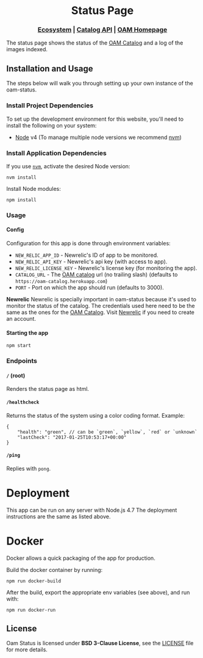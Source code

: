 <h1 align="center">Status Page</h1>

<div align="center">
  <h3>
  <a href="https://docs.openaerialmap.org/ecosystem/getting-started">Ecosystem</a>
  <span> | </span>
  <a href="https://github.com/hotosm/oam-catalog">Catalog API</a>
  <span> | </span>
  <a href="https://github.com/hotosm/openaerialmap.org">OAM Homepage</a>
  </h3>
</div>

The status page shows the status of the [OAM Catalog](https://github.com/hotosm/oam-catalog) and a log of the images indexed.

## Installation and Usage

The steps below will walk you through setting up your own instance of the oam-status.

### Install Project Dependencies
To set up the development environment for this website, you'll need to install the following on your system:

- [Node](http://nodejs.org/) v4 (To manage multiple node versions we recommend [nvm](https://github.com/creationix/nvm))

### Install Application Dependencies

If you use [`nvm`](https://github.com/creationix/nvm), activate the desired Node version:

```
nvm install
```

Install Node modules:

```
npm install
```

### Usage

#### Config
Configuration for this app is done through environment variables:

- `NEW_RELIC_APP_ID` - Newrelic's ID of app to be monitored.
- `NEW_RELIC_API_KEY` - Newrelic's api key (with access to app).
- `NEW_RELIC_LICENSE_KEY` - Newrelic's license key (for monitoring the app).
- `CATALOG_URL` - The [OAM catalog](https://github.com/hotosm/oam-catalog) url (no trailing slash) (defaults to `https://oam-catalog.herokuapp.com`)
- `PORT` - Port on which the app should run (defaults to 3000).

**Newrelic**
Newrelic is specially important in oam-status because it's used to monitor the status of the catalog.
The credentials used here need to be the same as the ones for the [OAM Catalog](https://github.com/hotosm/oam-catalog).
Visit [Newrelic](https://newrelic.com/) if you need to create an account.

#### Starting the app

```
npm start
```

### Endpoints

#### `/` (root)
Renders the status page as html.

#### `/healthcheck`
Returns the status of the system using a color coding format. Example:
```
{
    "health": "green", // can be `green`, `yellow`, `red` or `unknown`
    "lastCheck": "2017-01-25T10:53:17+00:00"
}
```

#### `/ping`
Replies with `pong`.


# Deployment
This app can be run on any server with Node.js 4.7
The deployment instructions are the same as listed above.

# Docker
Docker allows a quick packaging of the app for production.

Build the docker container by running:
```
npm run docker-build
```

After the build, export the appropriate env variables (see above), and run with:
```
npm run docker-run
```

## License
Oam Status is licensed under **BSD 3-Clause License**, see the [LICENSE](LICENSE) file for more details.

